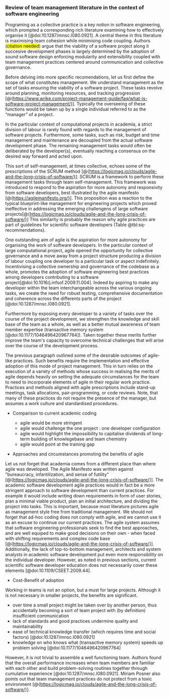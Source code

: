 ### Review of team management literature in the context of software engineering

Programing as a collective practice is a key notion in software engineering, which prompted a corresponding rich literature examining how to effectively organise it [@doi:10.1287/mnsc.l080.0921].
A central theme in this literature is maximising team cohesion while minimising code coupling.
Authors (<span style="background-color: yellow">citation needed</span>) argue that the viability of a software project along it succesive development phases is largely determined by the adoption of sound software design enforcing modularity and extensibility coupled with team management practices centered around communication and collective governance.

Before delving into more specific recomendations, let us first define the scope of what constitutes management.
We understand management as the set of tasks ensuring the viability of a software project.
These tasks revolve around planning, monitoring resources, and tracking progression [@{https://www.wrike.com/project-management-guide/faq/what-is-software-project-management/}].
Typically the overseeing of these functions would be taken up by a single individual referred to as the “manager” of a project.

In the particular context of computational projects in academia, a strict division of labour is rarely found with regards to the management of software projects.
Furthermore, some tasks, such as risk, budget and time management and maintenance are decoupled from the actual software development phase.
The remaining management tasks would often be deliberated by the developer(s), eventually reaching a consensus on the desired way forward and acted upon.

This sort of self-management, at times collective, echoes some of the prescriptions of the SCRUM method [@{https://logicmag.io/clouds/agile-and-the-long-crisis-of-software/}].
SCRUM is a framework to perform these management tasks through team self-management. 
This framework was introduced to respond to the aspiration for more autonomy and responsivity from software developers, best illustrated by the agile manifesto [@{https://agilemanifesto.org/}]. 
This proposition was a reaction to the typical blueprint-like management for engineering projects which proved ineffective in addressing the emerging challengens of large software projects[@{https://logicmag.io/clouds/agile-and-the-long-crisis-of-software/}]
This similarity is probably the reason why agile practices are part of guidelines for scientific software developers (Table @tbl:sq-recommendations).

One outstanding aim of agile is the aspiration for more autonomy for organising the work of software developers.
In the particular context of large computational project, agile opened the opportunity for collective governance and a move away from a project structure producing a division of labour coupling one developer to a particular task or aspect indefinitely.
Incentivising a collective ownership and governance of the codebase as a whole, promotes the adoption of software engineering best practices among developers contributing to a software project[@doi:10.1016/j.infsof.2009.11.004]. 
Indeed by aspiring to make any developer within the team interchangeable across the various ongoing tasks, we create the need for robust testing, comprehensive documentation and coherence across the differents parts of the project [@doi:10.1287/mnsc.l080.0921].

Furthermore by exposing every developer to a variety of tasks over the course of the project development, we strengthen the knowledge and skill base of the team as a whole, as well as a better mutual awareness of team member expertise (transactive memory system [@doi:10.1177/1046496420967764]). 
Taken together these merits further improve the team's capacity to overcome technical challenges that will arise over the course of the development process.

The previous paragraph outlined some of the desirable outcomes of agile-like practices.
Such benefits require the implementation and effective adoption of this mode of project management.
This in turn relies on the execution of a variety of methods whose success in realising the merits of agile depends heavily on setting the adequate circumstances for the team to need to incorporate elements of agile in their regular work practice.
Practices and methods aligned with agile prescriptions include stand-up meetings, task allocations, pair-programming, or code reviews.
Note, that many of these practices do not require the presence of the manager, but assumes a work culture and standardised procedures.

- Comparison to current academic coding
    - agile would be more stringent
    - agile would challenge the one project : one developer configuration
    - agile would highlight the impossibility to capitalise dividends of long-term building of knowlegebase and team chemistry
    - agile would point at the training gap

- Approaches and circumstances promoting the benefits of agile


Let us not forget that academia comes from a different place than where agile was developed.
The Agile Manifesto was written against "bureaucracy, infantilization, and sense of futility" [@{https://logicmag.io/clouds/agile-and-the-long-crisis-of-software/}].
The academic software development agile practices would in fact be a more stringent approach to software development than current practices.
For example it would include writing down requirements in form of user stories, plan a minimal viable product, plan an initial architecture, and dividing the project into tasks.
This is important, because most literature pictures agile as management style free from traditional management.
We should not forget that ad-hoc coding does not comply with agile, and we cannot use it as an excuse to continue our current practices.
The agile system assumes that software engineering professionals seek to find the best approaches, and are well equiped to make good decisions on their own - when faced with shifting requirements and complex code base [@{https://logicmag.io/clouds/agile-and-the-long-crisis-of-software/}].
Additionally, the lack of top-to-bottom management, architects and system analysts in academic software development put even more responsibility on the individual developer.
However, as noted in previous sections, current scientific software developer education does not necessarily cover these elements [@doi:10.1109/CSEET.2009.44].

- Cost-Benefit of adoption

Working in teams is not an option, but a must for large projects.
Although it is not necessary in smaller projects, the benefits are significant.
- over time a small project might be taken over by another person, thus accidentally becoming a sort of team project with (by definition) insufficient communication
- lack of standards and good practices undermine quality and maintainability
- ease of technical knowledge transfer (which requires time and social factors) [@doi:10.1287/mnsc.l080.0921]
- knowledge on who knows what (transactive memory system) speeds up problem solving [@doi:10.1177/1046496420967764]

However, it is not trivial to assemble a well functioning team.
Authors found that the overall performance increases when team members are familiar with each other and build problem-solving routines together through cumulative experience [@doi:10.1287/mnsc.l080.0921].
Miriam Posner also points out that team management practices do not protect from a toxic environment [@{https://logicmag.io/clouds/agile-and-the-long-crisis-of-software/}].
